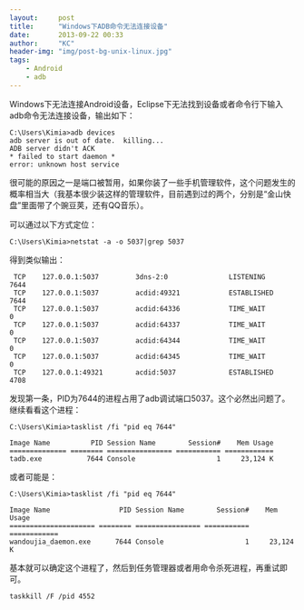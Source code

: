 ```yaml
---
layout:     post
title:      "Windows下ADB命令无法连接设备"
date:       2013-09-22 00:33
author:     "KC"
header-img: "img/post-bg-unix-linux.jpg"
tags:
    - Android
    - adb
---
```


Windows下无法连接Android设备，Eclipse下无法找到设备或者命令行下输入adb命令无法连接设备，输出如下：

	C:\Users\Kimia>adb devices
	adb server is out of date.  killing...
	ADB server didn't ACK
	* failed to start daemon *
	error: unknown host service

很可能的原因之一是端口被暂用，如果你装了一些手机管理软件，这个问题发生的概率相当大（我基本很少装这样的管理软件，目前遇到过的两个，分别是“金山快盘”里面带了个豌豆荚，还有QQ音乐）。

可以通过以下方式定位：

	C:\Users\Kimia>netstat -a -o 5037|grep 5037

得到类似输出：

	 TCP    127.0.0.1:5037         3dns-2:0               LISTENING       7644
 	 TCP    127.0.0.1:5037         acdid:49321            ESTABLISHED     7644
     TCP    127.0.0.1:5037         acdid:64336            TIME_WAIT       0
     TCP    127.0.0.1:5037         acdid:64337            TIME_WAIT       0
     TCP    127.0.0.1:5037         acdid:64344            TIME_WAIT       0
     TCP    127.0.0.1:5037         acdid:64345            TIME_WAIT       0
     TCP    127.0.0.1:49321        acdid:5037             ESTABLISHED     4708

发现第一条，PID为7644的进程占用了adb调试端口5037。这个必然出问题了。继续看看这个进程：

	C:\Users\Kimia>tasklist /fi "pid eq 7644"

	Image Name          PID Session Name        Session#    Mem Usage
	============== ======== ================ =========== ============
	tadb.exe           7644 Console                    1     23,124 K

或者可能是：

	C:\Users\Kimia>tasklist /fi "pid eq 7644"

	Image Name                 PID Session Name        Session#    Mem Usage
	===================== ======== ================ =========== ============
	wandoujia_daemon.exe      7644 Console                    1     23,124 K

基本就可以确定这个进程了，然后到任务管理器或者用命令杀死进程，再重试即可。

	taskkill /F /pid 4552